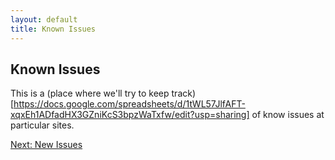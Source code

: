 ```yaml
---
layout: default
title: Known Issues
---
```


## Known Issues

This is a (place where we'll try to keep track)[https://docs.google.com/spreadsheets/d/1tWL57JlfAFT-xqxEh1ADfadHX3GZniKcS3bpzWaTxfw/edit?usp=sharing] of know issues at particular sites.

[Next: New Issues](issues.html)
